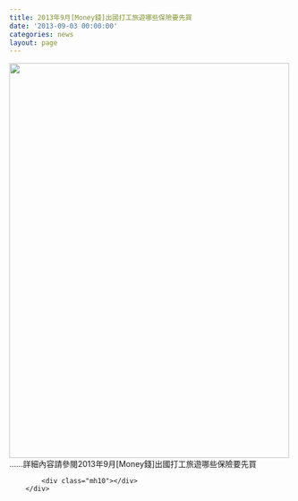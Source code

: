 ```yaml
---
title: 2013年9月[Money錢]出國打工旅遊哪些保險要先買
date: '2013-09-03 00:00:00'
categories: news
layout: page
---
```


<div class="text">
			<div>
	<img alt="" src="http://www.leishan.com.tw/UserFiles/images/%E7%A3%8A%E5%B1%B1%E6%96%B0%E8%81%9E/%E7%A3%8A%E5%B1%B1%E9%9B%9C%E8%AA%8C/2013%E5%B9%B49%E6%9C%88%5BMoney%E9%8C%A2%5D%E5%87%BA%E5%9C%8B%E6%89%93%E5%B7%A5%E6%97%85%E9%81%8A%E5%93%AA%E4%BA%9B%E4%BF%9D%E9%9A%AA%E8%A6%81%E5%85%88%E8%B2%B7.jpg" style="width: 500px; height: 705px;"></div>
<div>
	......詳細內容請參閱2013年9月[Money錢]出國打工旅遊哪些保險要先買</div>

			<div class="mh10"></div>
		</div>